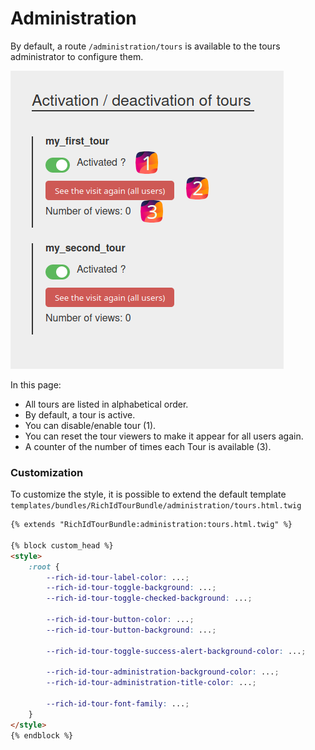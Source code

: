 # Administration

By default, a route `/administration/tours` is available to the tours administrator to configure them.

![](../.github/administration.png)

In this page:

- All tours are listed in alphabetical order.
- By default, a tour is active.
- You can disable/enable tour (1).
- You can reset the tour viewers to make it appear for all users again.
- A counter of the number of times each Tour is available (3).


### Customization

To customize the style, it is possible to extend the default template `templates/bundles/RichIdTourBundle/administration/tours.html.twig`

```html
{% extends "RichIdTourBundle:administration:tours.html.twig" %}

{% block custom_head %}
<style>
    :root {
        --rich-id-tour-label-color: ...;
        --rich-id-tour-toggle-background: ...;
        --rich-id-tour-toggle-checked-background: ...;

        --rich-id-tour-button-color: ...;
        --rich-id-tour-button-background: ...;

        --rich-id-tour-toggle-success-alert-background-color: ...;

        --rich-id-tour-administration-background-color: ...;
        --rich-id-tour-administration-title-color: ...;

        --rich-id-tour-font-family: ...;
    }
</style>
{% endblock %}
```
